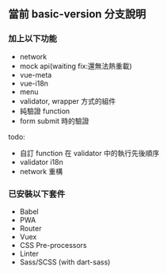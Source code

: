 ## 當前 basic-version 分支說明

### 加上以下功能

- network
- mock api(waiting fix:還無法熱重載)
- vue-meta
- vue-i18n
- menu
- validator, wrapper 方式的組件
- 純驗證 function
- form submit 時的驗證

todo:

- 自訂 function 在 validator 中的執行先後順序
- validator i18n
- network 重構

### 已安裝以下套件

- Babel
- PWA
- Router
- Vuex
- CSS Pre-processors
- Linter
- Sass/SCSS (with dart-sass)
